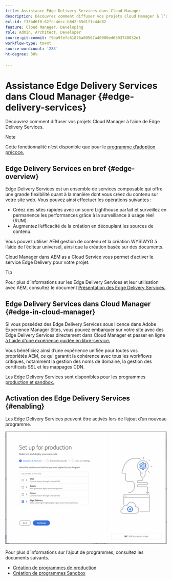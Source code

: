 ```yaml
---
title: Assistance Edge Delivery Services dans Cloud Manager
description: Découvrez comment diffuser vos projets Cloud Manager à l’aide de Edge Delivery Services.
exl-id: f33bd6f0-62fc-4ecc-b8d2-65d1f1c44d82
feature: Cloud Manager, Developing
role: Admin, Architect, Developer
source-git-commit: f9ba9fefc61876a60567a40000ed6303740032e1
workflow-type: tm+mt
source-wordcount: '283'
ht-degree: 30%

---
```


# Assistance Edge Delivery Services dans Cloud Manager {#edge-delivery-services}

Découvrez comment diffuser vos projets Cloud Manager à l’aide de Edge Delivery Services.

>[!NOTE]
>
>Cette fonctionnalité n’est disponible que pour le [programme d’adoption précoce.](/help/implementing/cloud-manager/release-notes/current.md#early-adoption)

## Edge Delivery Services en bref {#edge-overview}

Edge Delivery Services est un ensemble de services composable qui offre une grande flexibilité quant à la manière dont vous créez du contenu sur votre site web. Vous pouvez ainsi effectuer les opérations suivantes :

* Créez des sites rapides avec un score Lighthouse parfait et surveillez en permanence les performances grâce à la surveillance à usage réel (RUM).
* Augmentez l’efficacité de la création en découplant les sources de contenu.

Vous pouvez utiliser AEM gestion de contenu et la création WYSIWYG à l’aide de l’éditeur universel, ainsi que la création basée sur des documents.

Cloud Manager dans AEM as a Cloud Service vous permet d’activer le service Edge Delivery pour votre projet.

>[!TIP]
>
>Pour plus d’informations sur les Edge Delivery Services et leur utilisation avec AEM, consultez le document [Présentation des Edge Delivery Services.](/help/edge/overview.md)

## Edge Delivery Services dans Cloud Manager {#edge-in-cloud-manager}

Si vous possédez des Edge Delivery Services sous licence dans Adobe Experience Manager Sites, vous pouvez embarquer sur votre site avec des Edge Delivery Services directement dans Cloud Manager et passer en ligne [à l&#39;aide d&#39;une expérience guidée en libre-service.](/help/implementing/cloud-manager/managing-code/private-repositories.md)

Vous bénéficiez ainsi d’une expérience unifiée pour toutes vos propriétés AEM, ce qui garantit la cohérence avec tous les workflows critiques, notamment la gestion des noms de domaine, la gestion des certificats SSL et les mappages CDN.

Les Edge Delivery Services sont disponibles pour les programmes [production et sandbox.](/help/implementing/cloud-manager/getting-access-to-aem-in-cloud/program-types.md)

## Activation des Edge Delivery Services {#enabling}

Les Edge Delivery Services peuvent être activés lors de l’ajout d’un nouveau programme.

![Ajout d’un programme de production avec des Edge Delivery Services](assets/add-production-program-with-edge.png)

Pour plus d’informations sur l’ajout de programmes, consultez les documents suivants.

* [Création de programmes de production](/help/implementing/cloud-manager/getting-access-to-aem-in-cloud/creating-production-programs.md)
* [Création de programmes Sandbox](/help/implementing/cloud-manager/getting-access-to-aem-in-cloud/creating-sandbox-programs.md)
